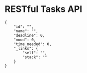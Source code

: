 # RESTful Tasks API

```json5
{
    "id": "",
    "name": "",
    "deadline": 0,
    "mood": 0,
    "time_needed": 0,
    "_links": {
        "self": "",
        "stack": ""
    }
}
```
